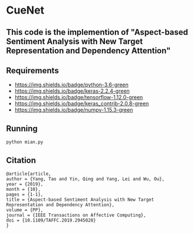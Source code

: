 # CueNet
## This code is the implemention of "Aspect-based Sentiment Analysis with New Target Representation and Dependency Attention"

## Requirements
* https://img.shields.io/badge/python-3.6-green
* https://img.shields.io/badge/keras-2.2.4-green
* https://img.shields.io/badge/tensorflow-1.12.0-green
* https://img.shields.io/badge/keras_contrib-2.0.8-green
* https://img.shields.io/badge/numpy-1.15.3-green

## Running
```
python mian.py
```

## Citation
```
@article{article,
author = {Yang, Tao and Yin, Qing and Yang, Lei and Wu, Ou},
year = {2019},
month = {10},
pages = {1-1},
title = {Aspect-based Sentiment Analysis with New Target Representation and Dependency Attention},
volume = {PP},
journal = {IEEE Transactions on Affective Computing},
doi = {10.1109/TAFFC.2019.2945028}
}
```